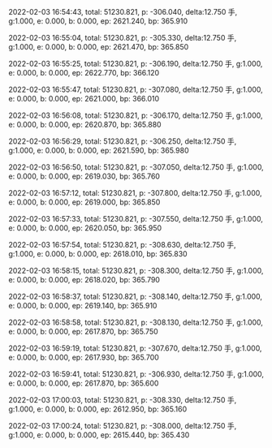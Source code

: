 2022-02-03 16:54:43, total: 51230.821, p: -306.040, delta:12.750 手, g:1.000, e: 0.000, b: 0.000, ep: 2621.240, bp: 365.910

2022-02-03 16:55:04, total: 51230.821, p: -305.330, delta:12.750 手, g:1.000, e: 0.000, b: 0.000, ep: 2621.470, bp: 365.850

2022-02-03 16:55:25, total: 51230.821, p: -306.190, delta:12.750 手, g:1.000, e: 0.000, b: 0.000, ep: 2622.770, bp: 366.120

2022-02-03 16:55:47, total: 51230.821, p: -307.080, delta:12.750 手, g:1.000, e: 0.000, b: 0.000, ep: 2621.000, bp: 366.010

2022-02-03 16:56:08, total: 51230.821, p: -306.170, delta:12.750 手, g:1.000, e: 0.000, b: 0.000, ep: 2620.870, bp: 365.880

2022-02-03 16:56:29, total: 51230.821, p: -306.250, delta:12.750 手, g:1.000, e: 0.000, b: 0.000, ep: 2621.590, bp: 365.980

2022-02-03 16:56:50, total: 51230.821, p: -307.050, delta:12.750 手, g:1.000, e: 0.000, b: 0.000, ep: 2619.030, bp: 365.760

2022-02-03 16:57:12, total: 51230.821, p: -307.800, delta:12.750 手, g:1.000, e: 0.000, b: 0.000, ep: 2619.000, bp: 365.850

2022-02-03 16:57:33, total: 51230.821, p: -307.550, delta:12.750 手, g:1.000, e: 0.000, b: 0.000, ep: 2620.050, bp: 365.950

2022-02-03 16:57:54, total: 51230.821, p: -308.630, delta:12.750 手, g:1.000, e: 0.000, b: 0.000, ep: 2618.010, bp: 365.830

2022-02-03 16:58:15, total: 51230.821, p: -308.300, delta:12.750 手, g:1.000, e: 0.000, b: 0.000, ep: 2618.020, bp: 365.790

2022-02-03 16:58:37, total: 51230.821, p: -308.140, delta:12.750 手, g:1.000, e: 0.000, b: 0.000, ep: 2619.140, bp: 365.910

2022-02-03 16:58:58, total: 51230.821, p: -308.130, delta:12.750 手, g:1.000, e: 0.000, b: 0.000, ep: 2617.870, bp: 365.750

2022-02-03 16:59:19, total: 51230.821, p: -307.670, delta:12.750 手, g:1.000, e: 0.000, b: 0.000, ep: 2617.930, bp: 365.700

2022-02-03 16:59:41, total: 51230.821, p: -306.930, delta:12.750 手, g:1.000, e: 0.000, b: 0.000, ep: 2617.870, bp: 365.600

2022-02-03 17:00:03, total: 51230.821, p: -308.330, delta:12.750 手, g:1.000, e: 0.000, b: 0.000, ep: 2612.950, bp: 365.160

2022-02-03 17:00:24, total: 51230.821, p: -308.000, delta:12.750 手, g:1.000, e: 0.000, b: 0.000, ep: 2615.440, bp: 365.430